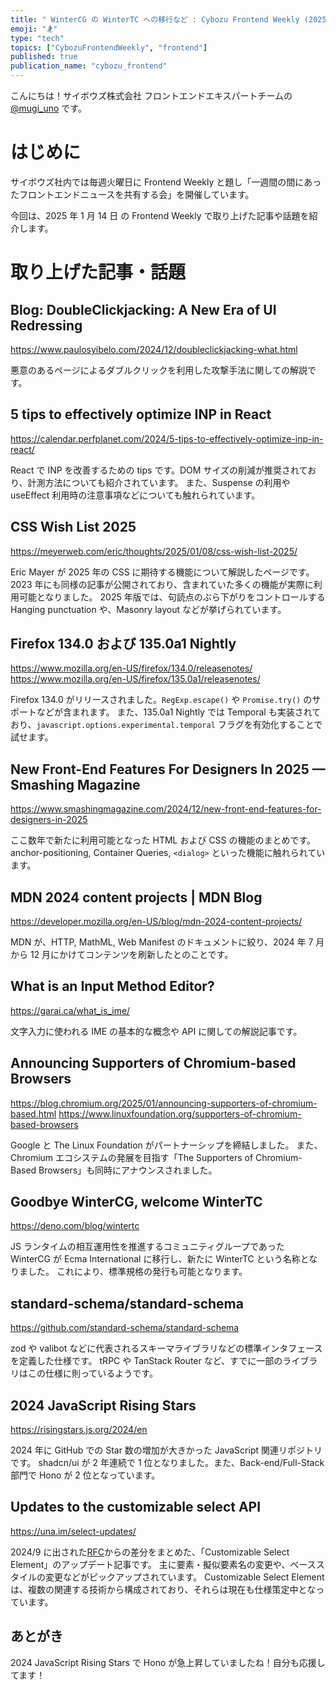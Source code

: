 ```yaml
---
title: " WinterCG の WinterTC への移行など : Cybozu Frontend Weekly (2025-1-14号)"
emoji: "🏂"
type: "tech"
topics: ["CybozuFrontendWeekly", "frontend"]
published: true
publication_name: "cybozu_frontend"
---
```


こんにちは！サイボウズ株式会社 フロントエンドエキスパートチームの [@mugi_uno](https://twitter.com/mugi_uno) です。

# はじめに

サイボウズ社内では毎週火曜日に Frontend Weekly と題し「一週間の間にあったフロントエンドニュースを共有する会」を開催しています。

今回は、2025 年 1 月 14 日 の Frontend Weekly で取り上げた記事や話題を紹介します。

# 取り上げた記事・話題

## Blog: DoubleClickjacking: A New Era of UI Redressing

https://www.paulosyibelo.com/2024/12/doubleclickjacking-what.html

悪意のあるページによるダブルクリックを利用した攻撃手法に関しての解説です。

## 5 tips to effectively optimize INP in React

https://calendar.perfplanet.com/2024/5-tips-to-effectively-optimize-inp-in-react/

React で INP を改善するための tips です。DOM サイズの削減が推奨されており、計測方法についても紹介されています。
また、Suspense の利用や useEffect 利用時の注意事項などについても触れられています。

## CSS Wish List 2025

https://meyerweb.com/eric/thoughts/2025/01/08/css-wish-list-2025/

Eric Mayer が 2025 年の CSS に期待する機能について解説したページです。2023 年にも同様の記事が公開されており、含まれていた多くの機能が実際に利用可能となりました。
2025 年版では、句読点のぶら下がりをコントロールする Hanging punctuation や、Masonry layout などが挙げられています。

## Firefox 134.0 および 135.0a1 Nightly

https://www.mozilla.org/en-US/firefox/134.0/releasenotes/
https://www.mozilla.org/en-US/firefox/135.0a1/releasenotes/

Firefox 134.0 がリリースされました。`RegExp.escape()` や `Promise.try()` のサポートなどが含まれます。
また、135.0a1 Nightly では Temporal も実装されており、`javascript.options.experimental.temporal` フラグを有効化することで試せます。

## New Front-End Features For Designers In 2025 — Smashing Magazine

https://www.smashingmagazine.com/2024/12/new-front-end-features-for-designers-in-2025

ここ数年で新たに利用可能となった HTML および CSS の機能のまとめです。
anchor-positioning, Container Queries, `<dialog>` といった機能に触れられています。

## MDN 2024 content projects | MDN Blog

https://developer.mozilla.org/en-US/blog/mdn-2024-content-projects/

MDN が、HTTP, MathML, Web Manifest のドキュメントに絞り、2024 年 7 月から 12 月にかけてコンテンツを刷新したとのことです。

## What is an Input Method Editor?

https://garai.ca/what_is_ime/

文字入力に使われる IME の基本的な概念や API に関しての解説記事です。

## Announcing Supporters of Chromium-based Browsers

https://blog.chromium.org/2025/01/announcing-supporters-of-chromium-based.html
https://www.linuxfoundation.org/supporters-of-chromium-based-browsers

Google と The Linux Foundation がパートナーシップを締結しました。
また、Chromium エコシステムの発展を目指す「The Supporters of Chromium-Based Browsers」も同時にアナウンスされました。

## Goodbye WinterCG, welcome WinterTC

https://deno.com/blog/wintertc

JS ランタイムの相互運用性を推進するコミュニティグループであった WinterCG が Ecma International に移行し、新たに WinterTC という名称となりました。
これにより、標準規格の発行も可能となります。

## standard-schema/standard-schema

https://github.com/standard-schema/standard-schema

zod や valibot などに代表されるスキーマライブラリなどの標準インタフェースを定義した仕様です。
tRPC や TanStack Router など、すでに一部のライブラリはこの仕様に則っているようです。

## 2024 JavaScript Rising Stars

https://risingstars.js.org/2024/en

2024 年に GitHub での Star 数の増加が大きかった JavaScript 関連リポジトリです。
shadcn/ui が 2 年連続で 1 位となりました。また、Back-end/Full-Stack 部門で Hono が 2 位となっています。

## Updates to the customizable select API

https://una.im/select-updates/

2024/9 に出された[RFC](https://developer.chrome.com/blog/rfc-customizable-select?hl=ja)からの差分をまとめた、「Customizable Select Element」のアップデート記事です。
主に要素・擬似要素名の変更や、ベーススタイルの変更などがピックアップされています。
Customizable Select Element は、複数の関連する技術から構成されており、それらは現在も仕様策定中となっています。

## あとがき

2024 JavaScript Rising Stars で Hono が急上昇していましたね！自分も応援してます！
